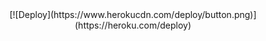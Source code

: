 <center>
[![Deploy](https://www.herokucdn.com/deploy/button.png)](https://heroku.com/deploy)
</center>